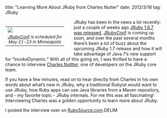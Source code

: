 title: "Learning More About JRuby from Charles Nutter"
date: 2012/3/16
tag: JRuby

<div style="float: left; padding: 7px 30px 10px 0px">
<table cellpadding="0" cellspacing="0" border="0">
  <tr><td><img src="https://patshaughnessy.net/assets/2012/3/16/jruby-conf.png"></td></tr>
  <tr><td align="center"><small><i><a href='http://jrubyconf.com/'>JRubyConf</a> is scheduled for<br/>May 21-23 in Minneapolis</i></small></td></tr>
</table>
</div>

JRuby has been in the news a lot recently: just a couple of weeks ago [JRuby 1.6.7 was released](http://jruby.org/2012/02/22/jruby-1-6-7), [JRubyConf](http://jrubyconf.com/) is coming up soon, and over the past several months there’s been a lot of buzz about the upcoming JRuby 1.7 release and how it will take advantage of Java 7’s new support for “InvokeDynamic.” With all of this going on, I was thrilled to have a chance to interview [Charles Nuttter](http://twitter.com/headius), one of developers on the JRuby core team.

If you have a few minutes, read on to hear directly from Charles in his own words about what’s new in JRuby, why a traditional Rubyist would want to use JRuby, how Ruby apps can use Java libraries from a Maven repository, and - my favorite topic - JRuby internals. For me this was all fascinating! Interviewing Charles was a golden opportunity to learn more about JRuby.

I posted the interview over on [RubySource.com](http://rubysource.com/learning-more-about-jruby-from-charles-nutter/).DELIM
